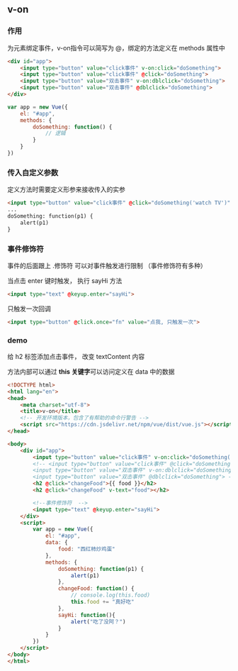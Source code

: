 ## v-on

### 作用

为元素绑定事件，v-on指令可以简写为 @，绑定的方法定义在 methods 属性中

```html
<div id="app">
    <input type="button" value="click事件" v-on:click="doSomething">
    <input type="button" value="click事件" @click="doSomething">
    <input type="button" value="双击事件" v-on:dblclick="doSomething">
    <input type="button" value="双击事件" @dblclick="doSomething">
</div>
```

```js
var app = new Vue({
    el: "#app",
    methods: {
        doSomething: function() {
            // 逻辑
        }
    }
})
```



### 传入自定义参数

定义方法时需要定义形参来接收传入的实参

```html
<input type="button" value="click事件" @click="doSomething('watch TV')">
...
doSomething: function(p1) {
	alert(p1)
}
```



### 事件修饰符

事件的后面跟上 .修饰符 可以对事件触发进行限制  （事件修饰符有多种）

当点击 enter 键时触发， 执行 sayHi 方法

```html
<input type="text" @keyup.enter="sayHi">
```

只触发一次回调

```html
<input type="button" @click.once="fn" value="点我, 只触发一次">
```



### demo

给 h2 标签添加点击事件， 改变 textContent 内容

方法内部可以通过 **this 关键字**可以访问定义在 data 中的数据

```html
<!DOCTYPE html>
<html lang="en">
<head>
    <meta charset="utf-8">
    <title>v-on</title>
    <!-- 开发环境版本，包含了有帮助的命令行警告 -->
    <script src="https://cdn.jsdelivr.net/npm/vue/dist/vue.js"></script>
</head>

<body>
    <div id="app">
        <input type="button" value="click事件" v-on:click="doSomething('watch TV')">
        <!-- <input type="button" value="click事件" @click="doSomething">
        <input type="button" value="双击事件" v-on:dblclick="doSomething">
        <input type="button" value="双击事件" @dblclick="doSomething"> -->
        <h2 @click="changeFood">{{ food }}</h2>
        <h2 @click="changeFood" v-text="food"></h2>

        <!--事件修饰符  -->
        <input type="text" @keyup.enter="sayHi">
    </div>
    <script>
        var app = new Vue({
            el: "#app",
            data: {
                food: "西红柿炒鸡蛋"
            },
            methods: {
                doSomething: function(p1) {
                    alert(p1)
                },
                changeFood: function() {
                    // console.log(this.food)
                    this.food += "真好吃"
                },
                sayHi: function(){
                    alert("吃了没阿？")
                }
            }
        })
    </script>
</body>
</html>
```









